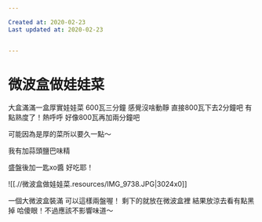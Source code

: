 ```yaml
---

Created at: 2020-02-23
Last updated at: 2020-02-23


---
```


# 微波盒做娃娃菜


大盒滿滿一盒厚實娃娃菜
600瓦三分鐘
感覺沒啥動靜
直接800瓦下去2分鐘吧
有點熟度了！熱呼呼
好像800瓦再加兩分鐘吧

可能因為是厚的菜所以要久一點～

我有加蒜頭鹽巴味精

盛盤後加一匙xo醬 好吃耶！

![[.//微波盒做娃娃菜.resources/IMG_9738.JPG\|3024x0]]

一個大微波盒裝滿 可以這樣兩盤喔！
剩下的就放在微波盒裡
結果放涼去看有點黑掉 哈傻眼！不過應該不影響味道～

